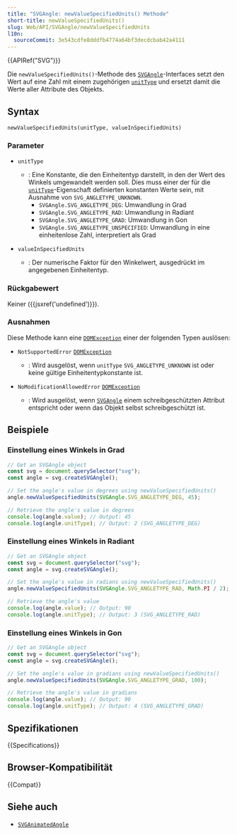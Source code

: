 ```yaml
---
title: "SVGAngle: newValueSpecifiedUnits() Methode"
short-title: newValueSpecifiedUnits()
slug: Web/API/SVGAngle/newValueSpecifiedUnits
l10n:
  sourceCommit: 3e543cdfe8dddfb4774a64bf3decdcbab42a4111
---
```


{{APIRef("SVG")}}

Die `newValueSpecifiedUnits()`-Methode des [`SVGAngle`](/de/docs/Web/API/SVGAngle)-Interfaces setzt den Wert auf eine Zahl mit einem zugehörigen [`unitType`](/de/docs/Web/API/SVGAngle/unitType) und ersetzt damit die Werte aller Attribute des Objekts.

## Syntax

```js-nolint
newValueSpecifiedUnits(unitType, valueInSpecifiedUnits)
```

### Parameter

- `unitType`

  - : Eine Konstante, die den Einheitentyp darstellt, in den der Wert des Winkels umgewandelt werden soll. Dies muss einer der für die [`unitType`](/de/docs/Web/API/SVGAngle/unitType)-Eigenschaft definierten konstanten Werte sein, mit Ausnahme von `SVG_ANGLETYPE_UNKNOWN`.
    - `SVGAngle.SVG_ANGLETYPE_DEG`: Umwandlung in Grad
    - `SVGAngle.SVG_ANGLETYPE_RAD`: Umwandlung in Radiant
    - `SVGAngle.SVG_ANGLETYPE_GRAD`: Umwandlung in Gon
    - `SVGAngle.SVG_ANGLETYPE_UNSPECIFIED`: Umwandlung in eine einheitenlose Zahl, interpretiert als Grad

- `valueInSpecifiedUnits`
  - : Der numerische Faktor für den Winkelwert, ausgedrückt im angegebenen Einheitentyp.

### Rückgabewert

Keiner ({{jsxref('undefined')}}).

### Ausnahmen

Diese Methode kann eine [`DOMException`](/de/docs/Web/API/DOMException) einer der folgenden Typen auslösen:

- `NotSupportedError` [`DOMException`](/de/docs/Web/API/DOMException)

  - : Wird ausgelöst, wenn `unitType` `SVG_ANGLETYPE_UNKNOWN` ist oder keine gültige Einheitentypkonstante ist.

- `NoModificationAllowedError` [`DOMException`](/de/docs/Web/API/DOMException)
  - : Wird ausgelöst, wenn [`SVGAngle`](/de/docs/Web/API/SVGAngle) einem schreibgeschützten Attribut entspricht oder wenn das Objekt selbst schreibgeschützt ist.

## Beispiele

### Einstellung eines Winkels in Grad

```js
// Get an SVGAngle object
const svg = document.querySelector("svg");
const angle = svg.createSVGAngle();

// Set the angle's value in degrees using newValueSpecifiedUnits()
angle.newValueSpecifiedUnits(SVGAngle.SVG_ANGLETYPE_DEG, 45);

// Retrieve the angle's value in degrees
console.log(angle.value); // Output: 45
console.log(angle.unitType); // Output: 2 (SVG_ANGLETYPE_DEG)
```

### Einstellung eines Winkels in Radiant

```js
// Get an SVGAngle object
const svg = document.querySelector("svg");
const angle = svg.createSVGAngle();

// Set the angle's value in radians using newValueSpecifiedUnits()
angle.newValueSpecifiedUnits(SVGAngle.SVG_ANGLETYPE_RAD, Math.PI / 2);

// Retrieve the angle's value
console.log(angle.value); // Output: 90
console.log(angle.unitType); // Output: 3 (SVG_ANGLETYPE_RAD)
```

### Einstellung eines Winkels in Gon

```js
// Get an SVGAngle object
const svg = document.querySelector("svg");
const angle = svg.createSVGAngle();

// Set the angle's value in gradians using newValueSpecifiedUnits()
angle.newValueSpecifiedUnits(SVGAngle.SVG_ANGLETYPE_GRAD, 100);

// Retrieve the angle's value in gradians
console.log(angle.value); // Output: 90
console.log(angle.unitType); // Output: 4 (SVG_ANGLETYPE_GRAD)
```

## Spezifikationen

{{Specifications}}

## Browser-Kompatibilität

{{Compat}}

## Siehe auch

- [`SVGAnimatedAngle`](/de/docs/Web/API/SVGAnimatedAngle)
